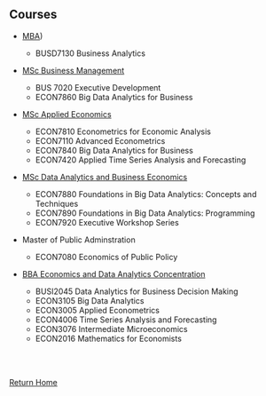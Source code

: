 ## Courses

* [MBA](https://mba.hkbu.edu.hk/))
  * BUSD7130 Business Analytics 
 
 
* [MSc Business Management](https://mscbm.hkbu.edu.hk/eng/main/Index)
  * BUS 7020 Executive Development
  * ECON7860 Big Data Analytics for Business
 
  
* [MSc Applied Economics](https://mscaecon.hkbu.edu.hk/eng/main/Index)
  * ECON7810 Econometrics for Economic Analysis
  * ECON7110 Advanced Econometrics
  * ECON7840 Big Data Analytics for Business
  * ECON7420 Applied Time Series Analysis and Forecasting


* [MSc Data Analytics and Business Economics](https://mscdabe.hkbu.edu.hk/eng/main/Index)
  * ECON7880 Foundations in Big Data Analytics: Concepts and Techniques
  * ECON7890 Foundations in Big Data Analytics: Programming
  * ECON7920 Executive Workshop Series
  
* Master of Public Adminstration
  * ECON7080 Economics of Public Policy

   
* [BBA Economics and Data Analytics Concentration](https://bba.hkbu.edu.hk/eng/programmes/curriculum/econ.jsp)
  * BUSI2045 Data Analytics for Business Decision Making
  * ECON3105 Big Data Analytics
  * ECON3005 Applied Econometrics
  * ECON4006 Time Series Analysis and Forecasting
  * ECON3076 Intermediate Microeconomics
  * ECON2016 Mathematics for Economists

<br/>
<br/>

[Return Home](index.md)
